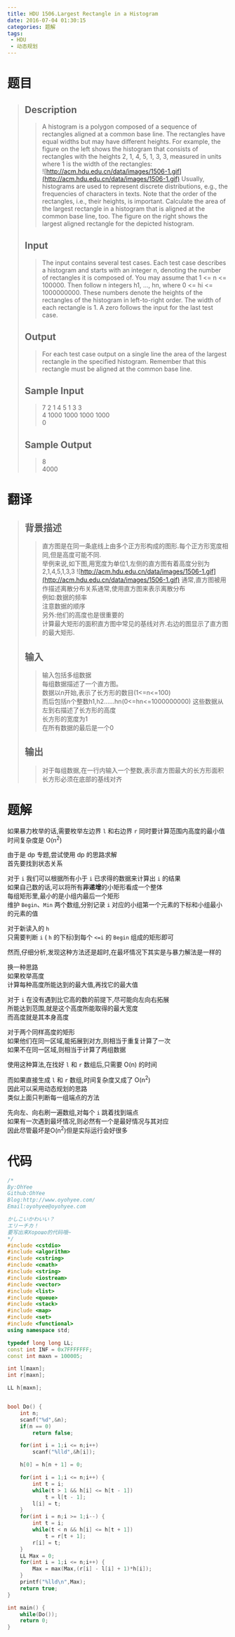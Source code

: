 ```yaml
---
title: HDU 1506.Largest Rectangle in a Histogram
date: 2016-07-04 01:30:15
categories: 题解
tags:
 - HDU
 - 动态规划
---
```


# 题目
> ## Description  
>> A histogram is a polygon composed of a sequence of rectangles aligned at a common base line. The rectangles have equal widths but may have different heights. For example, the figure on the left shows the histogram that consists of rectangles with the heights 2, 1, 4, 5, 1, 3, 3, measured in units where 1 is the width of the rectangles:   
>>  ![http://acm.hdu.edu.cn/data/images/1506-1.gif](http://acm.hdu.edu.cn/data/images/1506-1.gif)
>> Usually, histograms are used to represent discrete distributions, e.g., the frequencies of characters in texts. Note that the order of the rectangles, i.e., their heights, is important. Calculate the area of the largest rectangle in a histogram that is aligned at the common base line, too. The figure on the right shows the largest aligned rectangle for the depicted histogram.  
> <!--more-->   
> ## Input  
>> The input contains several test cases. Each test case describes a histogram and starts with an integer n, denoting the number of rectangles it is composed of. You may assume that 1 <= n <= 100000. Then follow n integers h1, ..., hn, where 0 <= hi <= 1000000000. These numbers denote the heights of the rectangles of the histogram in left-to-right order. The width of each rectangle is 1. A zero follows the input for the last test case.  
>    
> ## Output  
>> For each test case output on a single line the area of the largest rectangle in the specified histogram. Remember that this rectangle must be aligned at the common base line.  
>    
> ## Sample Input  
>> 7 2 1 4 5 1 3 3  
>> 4 1000 1000 1000 1000  
>> 0   
>    
> ## Sample Output  
>> 8  
>> 4000   

# 翻译

> ## 背景描述
>
>> 直方图是在同一条底线上由多个正方形构成的图形.每个正方形宽度相同,但是高度可能不同.  
>> 举例来说,如下图,用宽度为单位1,左侧的直方图有着高度分别为2,1,4,5,1,3,3
>> ![http://acm.hdu.edu.cn/data/images/1506-1.gif](http://acm.hdu.edu.cn/data/images/1506-1.gif)
>> 通常,直方图被用作描述离散分布关系通常,使用直方图来表示离散分布  
>> 例如:数据的频率  
>> 注意数据的顺序  
>> 另外:他们的高度也是很重要的  
>> 计算最大矩形的面积直方图中常见的基线对齐.右边的图显示了直方图的最大矩形.    
> 
> ## 输入
>> 输入包括多组数据  
>> 每组数据描述了一个直方图。  
>> 数据以n开始,表示了长方形的数目(1<=n<=100)  
>> 而后包括n个整数h1,h2……hn(0<=hn<=1000000000)
>> 这些数据从左到右描述了长方形的高度  
>> 长方形的宽度为1  
>> 在所有数据的最后是一个0
> 
> ## 输出
>> 对于每组数据,在一行内输入一个整数,表示直方图最大的长方形面积  
>> 长方形必须在底部的基线对齐

# 题解

如果暴力枚举的话,需要枚举左边界 `l` 和右边界 `r` 同时要计算范围内高度的最小值  
时间复杂度是 O(n<sup>2</sup>)  


由于是 dp 专题,尝试使用 dp 的思路求解  
首先要找到状态关系  

对于 `i` 我们可以根据所有小于 `i` 已求得的数据来计算出 `i` 的结果  
如果自己数的话,可以将所有**非递增**的小矩形看成一个整体  
每组矩形里,最小的是小组内最后一个矩形  
维护 `Begin`、`Min` 两个数组,分别记录 `i` 对应的小组第一个元素的下标和小组最小的元素的值  

对于新读入的 `h`  
只需要判断 `i` ( `h` 的下标)到每个 `<=i` 的 `Begin` 组成的矩形即可  

然而,仔细分析,发现这种方法还是超时,在最坏情况下其实是与暴力解法是一样的  


换一种思路  
如果枚举高度  
计算每种高度所能达到的最大值,再找它的最大值  

对于 `i` 在没有遇到比它高的数的前提下,尽可能向左向右拓展  
所能达到范围,就是这个高度所能取得的最大宽度  
而高度就是其本身高度  

对于两个同样高度的矩形  
如果他们在同一区域,能拓展到对方,则相当于重复计算了一次  
如果不在同一区域,则相当于计算了两组数据  

使用这种算法,在找好 `l` 和 `r` 数组后,只需要 O(n) 的时间  

而如果直接生成 `l` 和 `r` 数组,时间复杂度又成了 O(n<sup>2</sup>)  
因此可以采用动态规划的思路  
类似上面只判断每一组端点的方法  


先向左、向右刷一遍数组,对每个 `i` 跳着找到端点  
如果有一次遇到最坏情况,则必然有一个是最好情况与其对应  
因此尽管最坏是O(n<sup>2</sup>)但是实际运行会好很多  


# 代码
```cpp 1506 https://github.com/OhYee/ACM.github.io/blob/master/HDU/1506.Largest%20Rectangle%20in%20a%20Histogram.cpp 代码备份
/*
By:OhYee
Github:OhYee
Blog:http://www.oyohyee.com/
Email:oyohyee@oyohyee.com

かしこいかわいい？
エリーチカ！
要写出来Хорошо的代码哦~
*/
#include <cstdio>
#include <algorithm>
#include <cstring>
#include <cmath>
#include <string>
#include <iostream>
#include <vector>
#include <list>
#include <queue>
#include <stack>
#include <map>
#include <set>
#include <functional>
using namespace std;

typedef long long LL;
const int INF = 0x7FFFFFFF;
const int maxn = 100005;

int l[maxn];
int r[maxn];

LL h[maxn];


bool Do() {
	int n;
	scanf("%d",&n);
	if(n == 0)
		return false;

	for(int i = 1;i <= n;i++)
		scanf("%lld",&h[i]);

	h[0] = h[n + 1] = 0;

	for(int i = 1;i <= n;i++) {
		int t = i;
		while(t > 1 && h[i] <= h[t - 1])
			t = l[t - 1];
		l[i] = t;
	}
	for(int i = n;i >= 1;i--) {
		int t = i;
		while(t < n && h[i] <= h[t + 1])
			t = r[t + 1];
		r[i] = t;
	}
	LL Max = 0;
	for(int i = 1;i <= n;i++) {
		Max = max(Max,(r[i] - l[i] + 1)*h[i]);
	}
	printf("%lld\n",Max);
	return true;
}

int main() {
	while(Do());
	return 0;
}
```